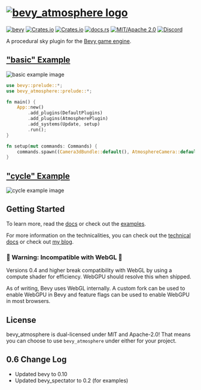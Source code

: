# [![bevy_atmosphere logo](/assets/logo.svg)](https://github.com/JonahPlusPlus/bevy_atmosphere)
[![bevy](https://img.shields.io/badge/Bevy-0.10-blue)](https://crates.io/crates/bevy/0.10.0)
[![Crates.io](https://img.shields.io/crates/v/bevy_atmosphere)](https://crates.io/crates/bevy_atmosphere)
[![Crates.io](https://img.shields.io/crates/d/bevy_atmosphere)](https://crates.io/crates/bevy_atmosphere)
[![docs.rs](https://img.shields.io/docsrs/bevy_atmosphere)](https://docs.rs/bevy_atmosphere/)
[![MIT/Apache 2.0](https://img.shields.io/badge/license-MIT%2FApache-blue.svg)](https://github.com/JonahPlusPlus/bevy_atmosphere#license)
[![Discord](https://img.shields.io/discord/691052431525675048.svg?label=&logo=discord&logoColor=ffffff&color=7389D8&labelColor=6A7EC2)](https://discord.com/channels/691052431525675048/1035260359952576603)

A procedural sky plugin for the [Bevy game engine](https://bevyengine.org/).

## ["basic" Example](/examples/basic.rs)

![basic example image](examples/images/basic-example.png)

```rust
use bevy::prelude::*;
use bevy_atmosphere::prelude::*;

fn main() {
    App::new()
        .add_plugins(DefaultPlugins)
        .add_plugins(AtmospherePlugin)
        .add_systems(Update, setup)
        .run();
}

fn setup(mut commands: Commands) {
    commands.spawn((Camera3dBundle::default(), AtmosphereCamera::default()));
}
```

## ["cycle" Example](/examples/cycle.rs)

![cycle example image](examples/images/cycle-example.png)

## Getting Started

To learn more, read the [docs](https://docs.rs/bevy_atmosphere/) or check out the [examples](/examples/).

For more information on the technicalities, you can check out the [technical docs](/docs/) or check out [my blog](https://jonahplusplus.dev/).

### 🚧 Warning: Incompatible with WebGL 🚧

Versions 0.4 and higher break compatibility with WebGL by using a compute shader for efficiency.
WebGPU should resolve this when shipped.

As of writing, Bevy uses WebGL internally. A custom fork can be used to enable WebGPU in Bevy and feature flags can be used to enable WebGPU in most browsers.

## License

bevy_atmosphere is dual-licensed under MIT and Apache-2.0! That means you can choose to use `bevy_atmosphere` under either for your project.

## 0.6 Change Log

- Updated bevy to 0.10
- Updated bevy_spectator to 0.2 (for examples)
